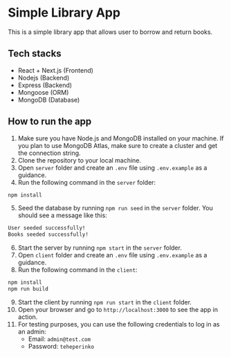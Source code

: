 # Simple Library App

This is a simple library app that allows user to borrow and return books.

## Tech stacks

- React + Next.js (Frontend)
- Nodejs (Backend)
- Express (Backend)
- Mongoose (ORM)
- MongoDB (Database)

## How to run the app

1. Make sure you have Node.js and MongoDB installed on your machine. If you plan to use MongoDB Atlas, make sure to create a cluster and get the connection string.
2. Clone the repository to your local machine.
3. Open `server` folder and create an `.env` file using `.env.example` as a guidance.
4. Run the following command in the `server` folder:
```bash
npm install
```
5. Seed the database by running `npm run seed` in the `server` folder. You should see a message like this:
```bash
User seeded successfully!
Books seeded successfully!
```
6. Start the server by running `npm start` in the `server` folder.
7. Open `client` folder and create an `.env` file using `.env.example` as a guidance.
8. Run the following command in the `client`:
```bash
npm install
npm run build
```
9. Start the client by running `npm run start` in the `client` folder.
10. Open your browser and go to `http://localhost:3000` to see the app in action.
11. For testing purposes, you can use the following credentials to log in as an admin:
    - Email: `admin@test.com`
    - Password: `teheperinko`
